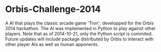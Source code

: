 Orbis-Challenge-2014
====================

A AI that plays the classic arcade game 'Tron'; developped for the Orbis 2014 hackathon. The AI was implemented in Python to play against other players. Note that as of 2014-10-21, only the Python script is commited. Future updates will include package distributed by Orbis to interact with other player AIs as well as human apponents. 
